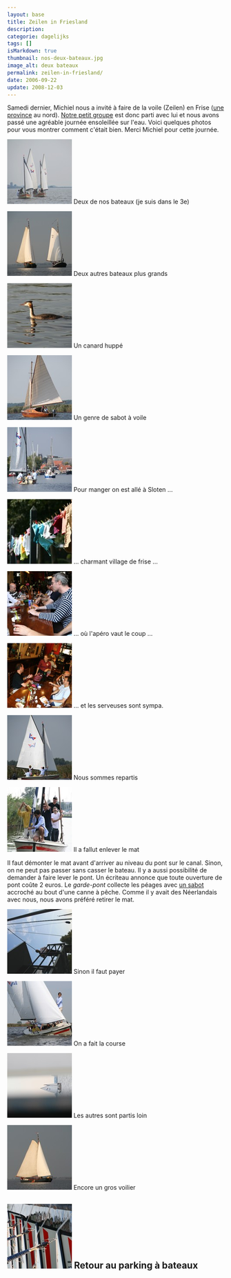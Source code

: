 ```yaml
---
layout: base
title: Zeilen in Friesland
description: 
categorie: dagelijks
tags: []
isMarkdown: true
thumbnail: nos-deux-bateaux.jpg
image_alt: deux bateaux
permalink: zeilen-in-friesland/
date: 2006-09-22
update: 2008-12-03
---
```




Samedi dernier, Michiel nous a invité à faire de la voile (Zeilen) en Frise ([une province](/etape-en-pays-bas) au nord). [Notre petit groupe](http://alix.guillard.fr/phototeque/view_photo.php?set_albumName=zeil-friesland&id=P5img_6918_Sloten) est donc parti avec lui et nous avons passé une agréable journée ensoleillée sur l'eau. Voici quelques photos pour  vous montrer comment c'était bien. Merci Michiel pour cette journée.

[![deux bateaux](nos-deux-bateaux.jpg)](http://www.flickr.com/photos/13274211@N00/249737140/) Deux de nos bateaux (je suis dans le 3e)

[![deux autres bateaux](2-voiliers-de-face.jpg)](http://www.flickr.com/photos/13274211@N00/249734175/) Deux autres bateaux plus grands

[![canard huppé](canard-vers-la-gauche.jpg)](http://alix.guillard.fr/phototeque/view_photo.php?set_albumName=zeil-friesland&id=P5img_6792) Un canard huppé

[![sabot à voile](sabot-a-voile.jpg)](http://www.flickr.com/photos/13274211@N00/249737148/) Un genre de sabot à voile

[![Un détour par Sloten](arrivee-a-sloten.jpg)](http://alix.guillard.fr/phototeque/view_photo.php?set_albumName=zeil-friesland&id=P5img_6794) Pour manger on est allé à Sloten ...

[![Culottes qui sechent](sechage-de-culottes.jpg)](http://www.flickr.com/photos/13274211@N00/249734178/) ... charmant village de frise ...

[![apéro à Sloten](apero-a-sloten.jpg)](http://alix.guillard.fr/phototeque/view_photo.php?set_albumName=zeil-friesland&id=P5img_6809) ... où l'apéro vaut le coup ...

![](serveuse-a-sloten.jpg) ... et les serveuses sont sympa.

[![](bateau-profil.jpg)](http://alix.guillard.fr/phototeque/view_photo.php?set_albumName=zeil-friesland&id=P5img_6832) Nous sommes repartis

[![](depose-du-mat.jpg)](http://alix.guillard.fr/phototeque/view_photo.php?set_albumName=zeil-friesland&id=P5img_6830) Il a fallut enlever le mat  
  
Il faut démonter le mat avant d'arriver au niveau du pont sur le canal. Sinon, on ne peut pas passer sans casser le bateau. Il y a aussi possibilité de demander à faire lever le pont. Un écriteau annonce que toute ouverture de pont coûte 2 euros. Le *garde-pont* collecte les péages avec [un sabot](http://alix.guillard.fr/phototeque/view_photo.php?set_albumName=zeil-friesland&id=P5img_6896) accroché au bout d'une canne à pêche. Comme il y avait des Néerlandais avec nous, nous avons préféré retirer le mat.

[![le pêcheur d'euros](pecheur-d-euro.jpg)](http://alix.guillard.fr/phototeque/view_photo.php?set_albumName=zeil-friesland&id=P5img_6895) Sinon il faut payer

[![bateau penché, position régate](position-regate.jpg)](http://alix.guillard.fr/phototeque/view_photo.php?set_albumName=zeil-friesland&id=P5img_6773) On a fait la course

[![noir bateau blanc](on-fait-la-course.jpg)](http://www.flickr.com/photos/13274211@N00/249737143/) Les autres sont partis loin

[![Gros voilier](bateau-a-voile.jpg)](http://www.flickr.com/photos/13274211@N00/249734188/) Encore un gros voilier

[![Proues de bateaux rangées](proues-garrees.jpg)](http://www.flickr.com/photos/13274211@N00/249734184/) Retour au parking à bateaux
---